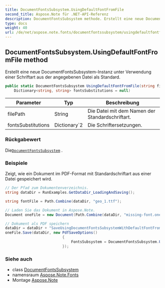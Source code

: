 ```yaml
---
title: DocumentFontsSubsystem.UsingDefaultFontFromFile
second_title: Aspose.Note für .NET-API-Referenz
description: DocumentFontsSubsystem methode. Erstellt eine neue DocumentFontsSubsystemInstanz unter Verwendung einer Schriftart aus der angegebenen Datei als Standard.
type: docs
weight: 40
url: /de/net/aspose.note.fonts/documentfontssubsystem/usingdefaultfontfromfile/
---
```

## DocumentFontsSubsystem.UsingDefaultFontFromFile method

Erstellt eine neue DocumentFontsSubsystem-Instanz unter Verwendung einer Schriftart aus der angegebenen Datei als Standard.

```csharp
public static DocumentFontsSubsystem UsingDefaultFontFromFile(string filePath, 
    Dictionary<string, string> fontsSubstitutions = null)
```

| Parameter | Typ | Beschreibung |
| --- | --- | --- |
| filePath | String | Die Datei mit dem Namen der Standardschriftart. |
| fontsSubstitutions | Dictionary`2 | Die Schriftersetzungen. |

### Rückgabewert

Die[`DocumentFontsSubsystem`](../) .

### Beispiele

Zeigt, wie ein Dokument im PDF-Format mit Standardschriftart aus einer Datei gespeichert wird.

```csharp
// Der Pfad zum Dokumentenverzeichnis.
string dataDir = RunExamples.GetDataDir_LoadingAndSaving();

string fontFile = Path.Combine(dataDir, "geo_1.ttf");

// Laden Sie das Dokument in Aspose.Note.
Document oneFile = new Document(Path.Combine(dataDir, "missing-font.one"));

// Dokument als PDF speichern
dataDir = dataDir + "SaveUsingDocumentFontsSubsystemWithDefaultFontFromFile_out.pdf";
oneFile.Save(dataDir, new PdfSaveOptions()
                          {
                              FontsSubsystem = DocumentFontsSubsystem.UsingDefaultFontFromFile(fontFile)
                          });
```

### Siehe auch

* class [DocumentFontsSubsystem](../)
* namensraum [Aspose.Note.Fonts](../../documentfontssubsystem/)
* Montage [Aspose.Note](../../../)


